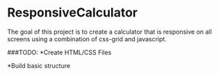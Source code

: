 # ResponsiveCalculator

The goal of this project is to create a calculator that is responsive on all screens using a combination of css-grid and javascript.

###TODO:
*Create HTML/CSS Files

*Build basic structure
